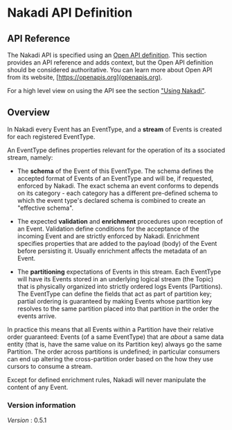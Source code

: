 # Nakadi API Definition


## API Reference

The Nakadi API is specified using an [Open API definition](https://github.com/zalando/nakadi/blob/nakadi-jvm/api/nakadi-event-bus-api.yaml).  This section provides an API reference and adds context, but the Open API definition should be considered authoritative. You can learn more about Open API from its website, [https://openapis.org](openapis.org).

For a high level view on using the API see the section ["Using Nakadi"](./using.html).


<a name="overview"></a>
## Overview
In Nakadi every Event has an EventType, and a **stream** of Events is 
created for each registered EventType.

An EventType defines properties relevant for the operation of its a
ssociated stream, namely:

* The **schema** of the Event of this EventType. The schema defines the 
accepted format of Events of an EventType and will be, if requested, 
enforced by Nakadi. The exact schema an event conforms to depends on 
its category - each category has a different pre-defined schema to 
which the event type's declared schema is combined to create an "effective 
schema". 

* The expected **validation** and **enrichment** procedures upon reception 
of an Event. Validation define conditions for the acceptance of the 
incoming Event and are strictly enforced by Nakadi. Enrichment specifies 
properties that are added to the payload (body) of the Event
before persisting it. Usually enrichment affects the metadata of an Event.

* The **partitioning** expectations of Events in this stream. Each EventType 
will have its Events stored in an underlying logical stream (the Topic) 
that is physically organized into strictly ordered logs
Events (Partitions). The EventType can define the fields that act as 
part of partition key; partial ordering is guaranteed by making Events 
whose partition key resolves to the same partition placed into that 
partition in the order the events arrive.

In practice this means that all Events within a Partition have their 
relative order guaranteed: Events (of a same EventType) that are 
*about* a same data entity (that is, have the same value on its Partition
key) always go the same Partition. The order across partitions is undefined; 
in particular consumers can end up altering the cross-partition order based 
on the how they use cursors to consume a stream.

Except for defined enrichment rules, Nakadi will never manipulate the 
content of any Event.


### Version information
*Version* : 0.5.1



